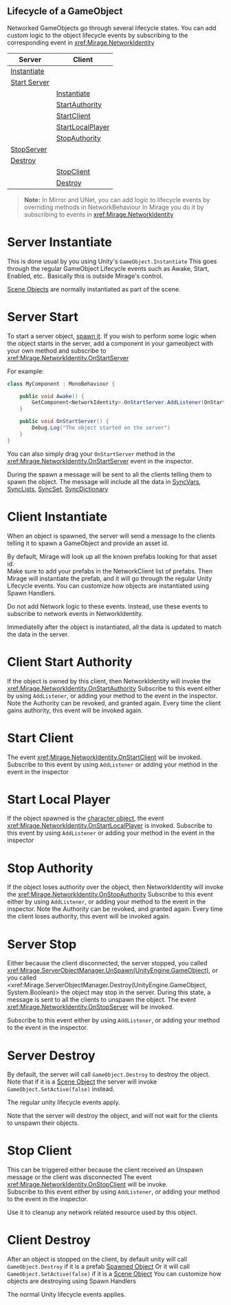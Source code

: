 ## Lifecycle of a GameObject

Networked GameObjects go through several lifecycle states. 
You can add custom logic to the object lifecycle events by subscribing to the corresponding event in <xref:Mirage.NetworkIdentity>

| Server                             | Client                                    |
| ---------------------------------- | ----------------------------------------- |
| [Instantiate](#server-instantiate) |                                           |
| [Start Server](#server-start)      |                                           |
|                                    | [Instantiate](#client-instantiate)        |
|                                    | [StartAuthority](#client-start-authority) |
|                                    | [StartClient](#start-client)              |
|                                    | [StartLocalPlayer](#start-local-player)   |
|                                    | [StopAuthority](#stop-authority)          |
| [StopServer](#server-stop)         |                                           |
| [Destroy](#server-destroy)         |                                           |
|                                    | [StopClient](#stop-client)                |
|                                    | [Destroy](#client-destroy)                |


> **Note:** In Mirror and UNet, you can add logic to lifecycle events by overriding methods in NetworkBehaviour
> In Mirage you do it by subscribing to events in <xref:Mirage.NetworkIdentity>

# Server Instantiate

This is done usual by you using Unity's `GameObject.Instantiate` 
This goes through the regular GameObject Lifecycle events such as Awake, Start, Enabled, etc..
Basically this is outside Mirage's control.

[Scene Objects](SceneObjects.md) are normally instantiated as part of the scene.

# Server Start

To start a server object,  [spawn it](SpawnObject.md). 
If you wish to perform some logic when the object starts in the server, add a 
component in your gameobject with your own method and subscribe to 
<xref:Mirage.NetworkIdentity.OnStartServer>

For example:

```cs
class MyComponent : MonoBehaviour {

    public void Awake() {
        GetComponent<NetworkIdentity>.OnStartServer.AddListener(OnStartServer);
    }

    public void OnStartServer() {
        Debug.Log("The object started on the server")
    }
}
```

You can also simply drag your `OnStartServer` method in the <xref:Mirage.NetworkIdentity.OnStartServer> event in the inspector.

During the spawn a message will be sent to all the clients telling them to spawn the object. The message
will include all the data in [SyncVars](../Sync/SyncVars.md), [SyncLists](../Sync/SyncLists.md), [SyncSet](../Sync/SyncHashSet.md), [SyncDictionary](../Sync/SyncDictionary.md)

# Client Instantiate

When an object is spawned,  the server will send a message to the clients telling it to spawn a GameObject and provide 
an asset id.

By default, Mirage will look up all the known prefabs looking for that asset id.  
Make sure to add your prefabs in the NetworkClient list of prefabs.
Then Mirage will instantiate the prefab,  and it will go through the regular Unity Lifecycle events.
You can customize how objects are instantiated using Spawn Handlers.

Do not add Network logic to these events.  Instead,  use these events to subscribe to network events in NetworkIdentity.

Immediatelly after the object is instantiated, all the data is updated to match the data in the server.

# Client Start Authority

If the object is owned by this client, then NetworkIdentity will invoke the <xref:Mirage.NetworkIdentity.OnStartAuthority>
Subscribe to this event either by using `AddListener`,  or adding your method to the event in the inspector.
Note the Authority can be revoked, and granted again.  Every time the client gains authority, this event will be invoked again.

# Start Client

The event <xref:Mirage.NetworkIdentity.OnStartClient> will be invoked. 
Subscribe to this event by using `AddListener` or adding your method in the event in the inspector

# Start Local Player

If the object spawned is the [character object](SpawnPlayer.md),  the event <xref:Mirage.NetworkIdentity.OnStartLocalPlayer>
is invoked.
Subscribe to this event by using `AddListener` or adding your method in the event in the inspector

# Stop Authority

If the object loses authority over the object, then NetworkIdentity will invoke the <xref:Mirage.NetworkIdentity.OnStopAuthority>
Subscribe to this event either by using `AddListener`,  or adding your method to the event in the inspector.
Note the Authority can be revoked, and granted again.  Every time the client loses authority, this event will be invoked again.

# Server Stop

Either because the client disconnected, the server stopped, 
you called <xref:Mirage.ServerObjectManager.UnSpawn(UnityEngine.GameObject)>,  or you called <xref:Mirage.ServerObjectManager.Destroy(UnityEngine.GameObject, System.Boolean)> the object may stop in the server.
During this state, a message is sent to all the clients to unspawn the object.
The event <xref:Mirage.NetworkIdentity.OnStopServer> will be invoked. 

Subscribe to this event either by using `AddListener`,  or adding your method to the event in the inspector.

# Server Destroy

By default, the server will call `GameObject.Destroy` to destroy the object.  
Note that if it is a [Scene Object](SceneObjects.md) the server will invoke `GameObject.SetActive(false)` instead.  

The regular unity lifecycle events apply.

Note that the server will destroy the object, and will not wait for the clients to unspawn their objects.

# Stop Client

This can be triggered either because the client received an Unspawn message or the client was disconnected
The event <xref:Mirage.NetworkIdentity.OnStopClient> will be invoke.  
Subscribe to this event either by using `AddListener`,  or adding your method to the event in the inspector.

Use it to cleanup any network related resource used by this object.

# Client Destroy

After an object is stopped on the client,  by default unity will call `GameObject.Destroy` if it is a prefab [Spawned Object](SpawnObject.md)
Or it will call `GameObject.SetActive(false)` if it is a [Scene Object](SceneObjects.md)
You can customize how objects are destroying using Spawn Handlers

The normal Unity lifecycle events applies.
